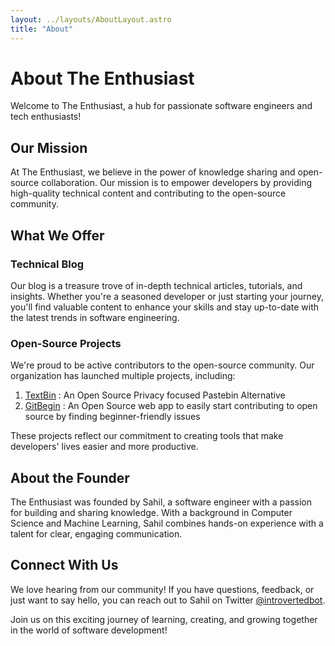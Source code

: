 ```yaml
---
layout: ../layouts/AboutLayout.astro
title: "About"
---
```


# About The Enthusiast

Welcome to The Enthusiast, a hub for passionate software engineers and tech enthusiasts!

## Our Mission

At The Enthusiast, we believe in the power of knowledge sharing and open-source collaboration. Our mission is to empower developers by providing high-quality technical content and contributing to the open-source community.

## What We Offer

### Technical Blog
Our blog is a treasure trove of in-depth technical articles, tutorials, and insights. Whether you're a seasoned developer or just starting your journey, you'll find valuable content to enhance your skills and stay up-to-date with the latest trends in software engineering.

### Open-Source Projects
We're proud to be active contributors to the open-source community. Our organization has launched multiple projects, including:

1. [TextBin](https://app.textbin.theenthusiast.dev) : An Open Source Privacy focused Pastebin Alternative
2. [GitBegin](https://gitbegin.theenthusiast.dev) : An Open Source web app to easily start contributing to open source by finding beginner-friendly issues

These projects reflect our commitment to creating tools that make developers' lives easier and more productive.

## About the Founder

The Enthusiast was founded by Sahil, a software engineer with a passion for building and sharing knowledge. With a background in Computer Science and Machine Learning, Sahil combines hands-on experience with a talent for clear, engaging communication.

## Connect With Us

We love hearing from our community! If you have questions, feedback, or just want to say hello, you can reach out to Sahil on Twitter [@introvertedbot](https://x.com/introvertedbot).

Join us on this exciting journey of learning, creating, and growing together in the world of software development!

